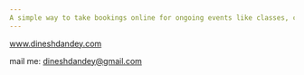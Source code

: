 ```yaml
---
A simple way to take bookings online for ongoing events like classes, courses, and workshops.
---
```


www.dineshdandey.com

mail me: dineshdandey@gmail.com
